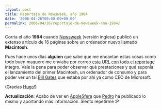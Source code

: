 ```yaml
---
layout: post
title: Reportaje de Newsweek, año 1984
date: '2006-04-26T00:00:00+00:00'
permalink: 2006/04/26/reportaje-de-newsweek-ano-1984/
---
```

<a href="http://toastbucket.com/apple1984ad/index.html"><img style="float:right; margin:0 0 10px 10px;cursor:pointer; cursor:hand;" src="http://photos1.blogger.com/blogger/6639/1972/320/helloMacres.jpg" border="0" alt="" /></a>Corría el año <span style="font-weight:bold;">1984 </span>cuando <a href="http://www.newsweekespanol.com.mx/">Newsweek</a> (versión inglesa) publicó un extenso artículo de 16 páginas sobre un ordenador nuevo llamado <span style="font-weight:bold;">Macintosh</span>.

Pues hace unos días <span style="font-weight:bold;">alguien</span> que sabe que me encantan estas cosas como todo buen maquero me enviaba por correo <a href="http://toastbucket.com/apple1984ad/index.html">esta URL con todo el reportage</a> íntegro. Vale la pena para poder observar qué prestaciones y qué suponía el lanzamiento del primer Macintosh, un ordenador de consumo y para poder ver un tal <a href="http://toastbucket.com/apple1984ad/p10.html">Bill Gates</a> que estaba por ahí  ya como CEO de Microsoft.

(Gracias <a href="http://solo.infames.org/">Hugo</a>!)

<span style="font-weight:bold;">Actualización</span>: Acabo de ver en <a href="http://www.applesfera.com/2006/04/25-el-primer-anuncio-del-mac-orig.php">AppleSfera</a>  que <a href="http://cuatrodoce.blogsome.com">Pedro</a> ha publicado lo mismo y aportando más información. Siento repetirme :P
